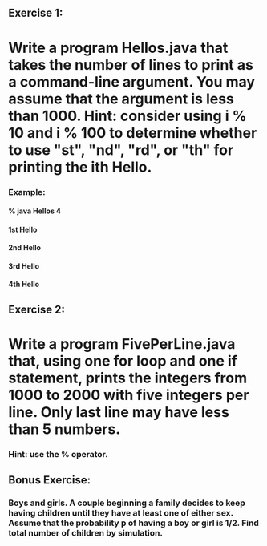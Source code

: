 ## Exercise 1:
# Write a program Hellos.java that takes the number of lines to print as a command-line argument. You may assume that the argument is less than 1000. Hint: consider using i % 10 and i % 100 to determine whether to use "st", "nd", "rd", or "th" for printing the ith Hello.

### Example:
#### % java Hellos 4

#### 1st Hello
#### 2nd Hello
#### 3rd Hello
#### 4th Hello


## Exercise 2:
# Write a program FivePerLine.java that, using one for loop and one if statement, prints the integers from 1000 to 2000 with five integers per line. Only last line may have less than 5 numbers.

### Hint: use the % operator.


## Bonus Exercise:
### Boys and girls. A couple beginning a family decides to keep having children until they have at least one of either sex. Assume that the probability p of having a boy or girl is 1/2. Find total number of children by simulation.
